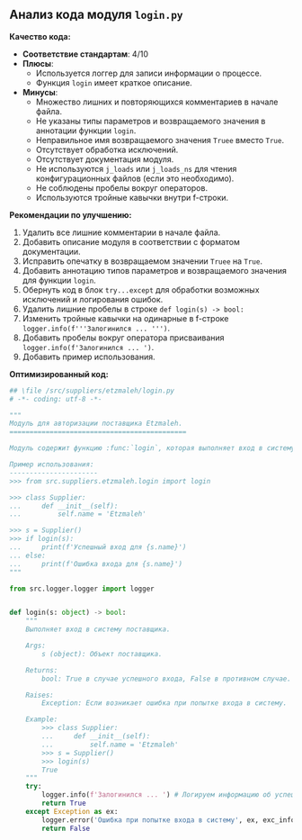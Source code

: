 ## Анализ кода модуля `login.py`

**Качество кода:**

*   **Соответствие стандартам**: 4/10
*   **Плюсы**:
    *   Используется логгер для записи информации о процессе.
    *   Функция `login` имеет краткое описание.
*   **Минусы**:
    *   Множество лишних и повторяющихся комментариев в начале файла.
    *   Не указаны типы параметров и возвращаемого значения в аннотации функции `login`.
    *   Неправильное имя возвращаемого значения `Truee` вместо `True`.
    *   Отсутствует обработка исключений.
    *   Отсутствует документация модуля.
    *   Не используются `j_loads` или `j_loads_ns` для чтения конфигурационных файлов (если это необходимо).
    *   Не соблюдены пробелы вокруг операторов.
    *   Используются тройные кавычки внутри f-строки.

**Рекомендации по улучшению:**

1.  Удалить все лишние комментарии в начале файла.
2.  Добавить описание модуля в соответствии с форматом документации.
3.  Исправить опечатку в возвращаемом значении `Truee` на `True`.
4.  Добавить аннотацию типов параметров и возвращаемого значения для функции `login`.
5.  Обернуть код в блок `try...except` для обработки возможных исключений и логирования ошибок.
6.  Удалить лишние пробелы в строке `def login(s) -> bool:`
7.  Изменить тройные кавычки на одинарные в f-строке `logger.info(f'''Залогинился ... ''')`.
8.  Добавить пробелы вокруг оператора присваивания `logger.info(f'Залогинился ... ')`.
9.  Добавить пример использования.

**Оптимизированный код:**

```python
## \file /src/suppliers/etzmaleh/login.py
# -*- coding: utf-8 -*-

"""
Модуль для авторизации поставщика Etzmaleh.
============================================

Модуль содержит функцию :func:`login`, которая выполняет вход в систему поставщика.

Пример использования:
----------------------
>>> from src.suppliers.etzmaleh.login import login

>>> class Supplier:
...     def __init__(self):
...         self.name = 'Etzmaleh'

>>> s = Supplier()
>>> if login(s):
...     print(f'Успешный вход для {s.name}')
... else:
...     print(f'Ошибка входа для {s.name}')
"""

from src.logger.logger import logger


def login(s: object) -> bool:
    """
    Выполняет вход в систему поставщика.

    Args:
        s (object): Объект поставщика.

    Returns:
        bool: True в случае успешного входа, False в противном случае.

    Raises:
        Exception: Если возникает ошибка при попытке входа в систему.

    Example:
        >>> class Supplier:
        ...     def __init__(self):
        ...         self.name = 'Etzmaleh'
        >>> s = Supplier()
        >>> login(s)
        True
    """
    try:
        logger.info(f'Залогинился ... ') # Логируем информацию об успешном входе
        return True
    except Exception as ex:
        logger.error('Ошибка при попытке входа в систему', ex, exc_info=True) # Логируем ошибку, если что-то пошло не так
        return False
```